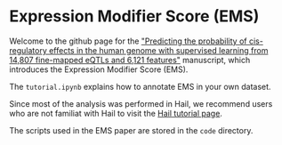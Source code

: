 # Expression Modifier Score (EMS)
Welcome to the github page for the ["Predicting the probability of cis-regulatory effects in the human genome with supervised learning from 14,807 fine-mapped eQTLs and 6,121 features"](link) manuscript, which introduces the Expression Modifier Score (EMS). 

The `tutorial.ipynb` explains how to annotate EMS in your own dataset.

Since most of the analysis was performed in Hail, we recommend users who are not familiat with Hail to visit the [Hail tutorial page](https://hail.is/docs/0.2/tutorials-landing.html).

The scripts used in the EMS paper are stored in the `code` directory. 


